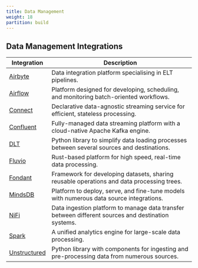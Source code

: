 ```yaml
---
title: Data Management
weight: 18
partition: build
---
```


## Data Management Integrations

| Integration                     | Description                                                                                        |
| ------------------------------- | -------------------------------------------------------------------------------------------------- |
| [Airbyte](/documentation/data-management/airbyte/)           | Data integration platform specialising in ELT pipelines.                                           |
| [Airflow](/documentation/data-management/airflow/)           | Platform designed for developing, scheduling, and monitoring batch-oriented workflows.             |
| [Connect](/documentation/data-management/redpanda/)          | Declarative data-agnostic streaming service for efficient, stateless processing.                   |
| [Confluent](/documentation/data-management/confluent/)       | Fully-managed data streaming platform with a cloud-native Apache Kafka engine.                     |
| [DLT](/documentation/data-management/dlt/)                   | Python library to simplify data loading processes between several sources and destinations.        |
| [Fluvio](/documentation/data-management/fluvio/)             | Rust-based platform for high speed, real-time data processing.                                     |
| [Fondant](/documentation/data-management/fondant/)           | Framework for developing datasets, sharing reusable operations and data processing trees.          |
| [MindsDB](/documentation/data-management/mindsdb/)           | Platform to deploy, serve, and fine-tune models with numerous data source integrations.            |
| [NiFi](/documentation/data-management/nifi/)                 | Data ingestion platform to manage data transfer between different sources and destination systems. |
| [Spark](/documentation/data-management/spark/)               | A unified analytics engine for large-scale data processing.                                        |
| [Unstructured](/documentation/data-management/unstructured/) | Python library with components for ingesting and pre-processing data from numerous sources.        |
